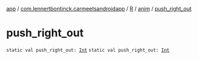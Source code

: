[app](../../../index.md) / [com.lennertbontinck.carmeetsandroidapp](../../index.md) / [R](../index.md) / [anim](index.md) / [push_right_out](./push_right_out.md)

# push_right_out

`static val push_right_out: `[`Int`](https://kotlinlang.org/api/latest/jvm/stdlib/kotlin/-int/index.html)
`static val push_right_out: `[`Int`](https://kotlinlang.org/api/latest/jvm/stdlib/kotlin/-int/index.html)